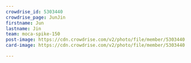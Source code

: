 ```yaml
---
crowdrise_id: 5303440
crowdrise_page: JunJin
firstname: Jun  
lastname: Jin
team: moca-spike-150
post-image: https://cdn.crowdrise.com/v2/photo/file/member/5303440
card-image: https://cdn.crowdrise.com/v2/photo/file/member/5303440

---
```

